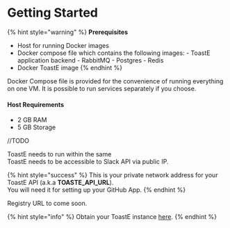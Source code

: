 # Getting Started

{% hint style="warning" %}
**Prerequisites**

* Host for running Docker images
* Docker compose file which contains the following images: - ToastE application backend - RabbitMQ - Postgres  - Redis
* Docker ToastE image
{% endhint %}

Docker Compose file is provided for the convenience of running everything on one VM. It is possible to run services separately if you choose.

#### Host Requirements

* 2 GB RAM
* 5 GB Storage

//TODO

ToastE needs to run within the same  
ToastE needs to be accessible to Slack API via public IP.

{% hint style="success" %}
This is your private network address for your ToastE API \(a.k.a **TOASTE\_API\_URL**\).  
You will need it for setting up your GitHub App.
{% endhint %}

Registry URL to come soon.

{% hint style="info" %}
Obtain your ToastE instance [here](https://forms.gle/YmAxTfwEARBSis2F8).
{% endhint %}



